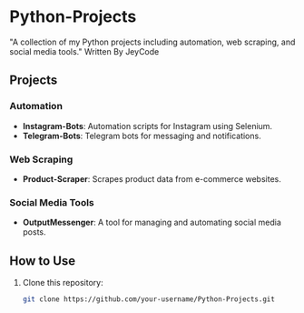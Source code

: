 # Python-Projects
"A collection of my Python projects including automation, web scraping, and social media tools." Written By JeyCode



## Projects

### Automation
- **Instagram-Bots**: Automation scripts for Instagram using Selenium.
- **Telegram-Bots**: Telegram bots for messaging and notifications.

### Web Scraping
- **Product-Scraper**: Scrapes product data from e-commerce websites.

### Social Media Tools
- **OutputMessenger**: A tool for managing and automating social media posts.

## How to Use
1. Clone this repository:
   ```bash
   git clone https://github.com/your-username/Python-Projects.git
